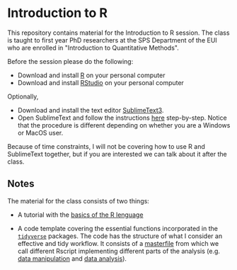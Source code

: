 # Introduction to R 

This repository contains material for the Introduction to R session. The class is taught to first year PhD researchers at the SPS Department of the EUI who are enrolled in "Introduction to Quantitative Methods".

Before the session please do the following:

- Download and install [R](https://cran.stat.unipd.it) on your personal computer
- Download and install [RStudio](https://rstudio.com/products/rstudio/download/#download) on your personal computer

Optionally,

- Download and install the text editor [SublimeText3](https://www.sublimetext.com). 
- Open SublimeText and follow the instructions [here](http://unca-pols.org/2018/01/24/Day_02/) step-by-step. Notice that the procedure is different depending on whether you are a Windows or MacOS user. 

Because of time constraints, I will not be covering how to use R and SublimeText together, but if you are interested we can talk about it after the class. 


## Notes

The material for the class consists of two things:

- A tutorial with the [basics of the R lenguage](https://github.com/mebucca/Introduction-to-R/code/class_1.nb.html)

- A code template covering the essential functions incorporated in the [`tidyverse`](https://www.tidyverse.org) packages. The code has the structure of what I consider an effective and tidy workflow. It consists of a [masterfile](code/1_masterfile.R) from which we call different Rscript implementing different parts of the analysis (e.g. [data manipulation](code/2_exploration.R) and [data analysis](code/3_analyses.R)).
